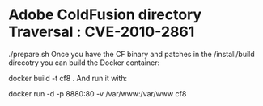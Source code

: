 # Adobe ColdFusion directory Traversal : CVE-2010-2861


./prepare.sh
Once you have the CF binary and patches in the /install/build direcotry you can build the Docker container:

docker build -t cf8 .
And run it with:

docker run -d -p 8880:80 -v /var/www:/var/www cf8
